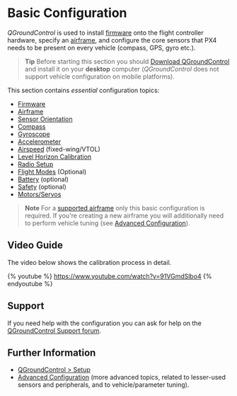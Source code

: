 # Basic Configuration

*QGroundControl* is used to install [firmware](../config/firmware.md) onto the flight controller hardware, specify an [airframe](../config/airframe.md), and configure the core sensors that PX4 needs to be present on every vehicle (compass, GPS, gyro etc.).

> **Tip** Before starting this section you should [Download QGroundControl](http://qgroundcontrol.com/downloads/) and install it on your **desktop** computer (*QGroundControl* does not support vehicle configuration on mobile platforms).

This section contains *essential* configuration topics:

* [Firmware](../config/firmware.md)
* [Airframe](../config/airframe.md)
* [Sensor Orientation](../config/flight_controller_orientation.md)
* [Compass](../config/compass.md)
* [Gyroscope](../config/gyroscope.md)
* [Accelerometer](../config/accelerometer.md)
* [Airspeed](../config/airspeed.md) (fixed-wing/VTOL)
* [Level Horizon Calibration](../config/level_horizon_calibration.md)
* [Radio Setup](../config/radio.md)
* [Flight Modes](../config/flight_mode.md) (Optional)
* [Battery](../config/battery.md) (optional)
* [Safety](../config/safety.md) (optional)
* [Motors/Servos](../config/motors.md)

> **Note** For a [supported airframe](../config/airframe.md) only this basic configuration is required. If you're creating a new airframe you will additionally need to perform vehicle tuning (see [Advanced Configuration](../advanced_config/README.md)).


## Video Guide

The video below shows the calibration process in detail.

{% youtube %}
https://www.youtube.com/watch?v=91VGmdSlbo4
{% endyoutube %}


## Support

If you need help with the configuration you can ask for help on the [QGroundControl Support forum](http://discuss.px4.io/c/qgroundcontrol/qgroundcontrol-usage).


## Further Information

* [QGroundControl > Setup](https://docs.qgroundcontrol.com/en/SetupView/SetupView.html)
* [Advanced Configuration](../advanced_config/README.md) (more advanced topics, related to lesser-used sensors and peripherals, and to vehicle/parameter tuning).


